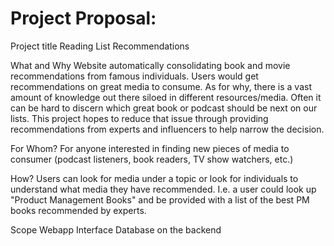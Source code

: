 # Project Proposal:
Project title
Reading List Recommendations

What and Why
Website automatically consolidating book and movie recommendations from famous individuals. Users would get recommendations on great media to consume.
As for why, there is a vast amount of knowledge out there siloed in different resources/media. Often it can be hard to discern which great book or podcast should be next on our lists. This project hopes to reduce that issue through providing recommendations from experts and influencers to help narrow the decision.


For Whom?
For anyone interested in finding new pieces of media to consumer (podcast listeners, book readers, TV show watchers, etc.)

How?
Users can look for media under a topic or look for individuals to understand what media they have recommended. I.e. a user could look up "Product Management Books" and be provided with a list of the best PM books recommended by experts.

Scope
Webapp Interface
Database on the backend
